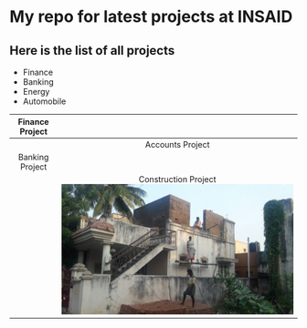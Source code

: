 # My repo for latest projects at INSAID

## Here is the list of all projects

- Finance
- Banking
- Energy
- Automobile

| Finance Project   |   |
| :------------: | :------------: |
|   | Accounts Project   |
| Banking Project   |   |
|   | Construction Project[![Construction](https://raw.githubusercontent.com/KrishnaMohanRaoGN/demo/master/images/0043b6b9-59be-4229-b3bf-f7e3ad67e4d6.jpg "Construction")](https://raw.githubusercontent.com/KrishnaMohanRaoGN/demo/master/images/0043b6b9-59be-4229-b3bf-f7e3ad67e4d6.jpg "Construction")   |
